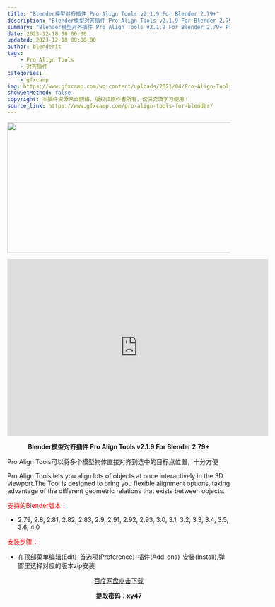 ```yaml
---
title: "Blender模型对齐插件 Pro Align Tools v2.1.9 For Blender 2.79+"
description: "Blender模型对齐插件 Pro Align Tools v2.1.9 For Blender 2.79+ Pro Align Tools可以将多个模型物体直接对齐到选中的目标点位置，十分方便 Pr..."
summary: "Blender模型对齐插件 Pro Align Tools v2.1.9 For Blender 2.79+ Pro Align Tools可以将多个模型物体直接对齐到选中的目标点位置，十分方便 Pr..."
date: 2023-12-18 00:00:00
updated: 2023-12-18 00:00:00
author: blenderit
tags: 
    - Pro Align Tools
    - 对齐插件
categories:
    - gfxcamp
img: https://www.gfxcamp.com/wp-content/uploads/2021/04/Pro-Align-Tools-V2.1-For-Blender.jpg
showGetMethod: false
copyright: 本插件资源来自网络，版权归原作者所有，仅供交流学习使用！
source_link: https://www.gfxcamp.com/pro-align-tools-for-blender/
---
```

<div><p><img decoding="async" class="aligncenter size-full wp-image-94718" src="https://www.gfxcamp.com/wp-content/uploads/2021/04/Pro-Align-Tools-V2.1-For-Blender.jpg" data-src="https://www.gfxcamp.com/wp-content/uploads/2021/04/Pro-Align-Tools-V2.1-For-Blender.jpg" alt="" width="590" height="295" data-srcset="https://www.gfxcamp.com/wp-content/uploads/2021/04/Pro-Align-Tools-V2.1-For-Blender.jpg 590w, https://www.gfxcamp.com/wp-content/uploads/2021/04/Pro-Align-Tools-V2.1-For-Blender-150x75.jpg 150w" data-sizes="(max-width: 590px) 100vw, 590px"></p><p style="text-align: center;"><iframe loading="lazy" src="https://player.youku.com/embed/XNTEzODE1MTY3Ng==" width="590" height="400" frameborder="0" allowfullscreen="allowfullscreen"></iframe></p><p style="text-align: center;"><strong>Blender模型对齐插件 Pro Align Tools v2.1.9 For Blender 2.79+</strong></p><p>Pro Align Tools可以将多个模型物体直接对齐到选中的目标点位置，十分方便</p><p>Pro Align Tools lets you align lots of objects at once interactively in the 3D viewport.The Tool is designed to bring you flexible alignment options, taking advantage of the different geometric relations that exists between objects.</p><p style="text-align: left;"><span style="color: #ff0000;">支持的Blender版本：</span></p><ul>
<li style="text-align: left;">2.79, 2.8, 2.81, 2.82, 2.83, 2.9, 2.91, 2.92, 2.93, 3.0, 3.1, 3.2, 3.3, 3.4, 3.5, 3.6, 4.0</li>
</ul><p style="text-align: left;"><span style="color: #ff0000;">安装步骤：</span></p><ul>
<li>在顶部菜单编辑(Edit)-首选项(Preference)-插件(Add-ons)-安装(Install),弹窗里选择对应的版本zip安装</li>
</ul><p style="text-align: center;"><a class="maxbutton-3 maxbutton maxbutton-baidu" target="_blank" rel="noopener" href="https://pan.baidu.com/s/1NiyY6se-637YQBu7fkrNXA?pwd=xy47"><span class="mb-text">百度网盘点击下载</span></a></p><p style="text-align: center;"><strong>提取密码：xy47</strong></p></div>